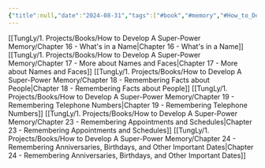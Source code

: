 ```yaml
---
{"title":null,"date":"2024-08-31","tags":["#book","#memory","#How_to_Develop_A_Super_Power_Memory"],"Group":"Group4","dg-publish":true,"dg-home":false,"permalink":"/tung-ly/1-projects/books/how-to-develop-a-super-power-memory/nhom-4-ghi-nho-thong-tin-ca-nhan-va-cac-moi-quan-he/","dgPassFrontmatter":true,"noteIcon":"","created":"2024-12-29T15:27:22.695+07:00","updated":"2025-01-01T18:40:34.510+07:00"}
---
```


[[TungLy/1. Projects/Books/How to Develop A Super-Power Memory/Chapter 16 - What's in a Name\|Chapter 16 - What's in a Name]]
[[TungLy/1. Projects/Books/How to Develop A Super-Power Memory/Chapter 17 - More about Names and Faces\|Chapter 17 - More about Names and Faces]]
[[TungLy/1. Projects/Books/How to Develop A Super-Power Memory/Chapter 18 - Remembering Facts about People\|Chapter 18 - Remembering Facts about People]]
[[TungLy/1. Projects/Books/How to Develop A Super-Power Memory/Chapter 19 - Remembering Telephone Numbers\|Chapter 19 - Remembering Telephone Numbers]]
[[TungLy/1. Projects/Books/How to Develop A Super-Power Memory/Chapter 23 - Remembering Appointments and Schedules\|Chapter 23 - Remembering Appointments and Schedules]]
[[TungLy/1. Projects/Books/How to Develop A Super-Power Memory/Chapter 24 - Remembering Anniversaries, Birthdays, and Other Important Dates\|Chapter 24 - Remembering Anniversaries, Birthdays, and Other Important Dates]]

